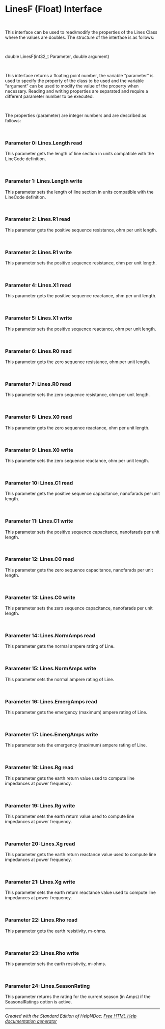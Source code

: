 # LinesF (Float) Interface

&nbsp;

This interface can be used to read/modify the properties of the Lines Class where the values are doubles. The structure of the interface is as follows:

&nbsp;

double LinesF(int32\_t Parameter, double argument)

&nbsp;

This interface returns a floating point number, the variable “parameter” is used to specify the property of the class to be used and the variable “argument” can be used to modify the value of the property when necessary. Reading and writing properties are separated and require a different parameter number to be executed.

&nbsp;

The properties (parameter) are integer numbers and are described as follows:

&nbsp;

### Parameter 0: Lines.Length read

This parameter gets the length of line section in units compatible with the LineCode definition.

&nbsp;

### Parameter 1: Lines.Length write

This parameter sets the length of line section in units compatible with the LineCode definition.

&nbsp;

### Parameter 2: Lines.R1 read

This parameter gets the positive sequence resistance, ohm per unit length.

&nbsp;

### Parameter 3: Lines.R1 write

This parameter sets the positive sequence resistance, ohm per unit length.

&nbsp;

### Parameter 4: Lines.X1 read

This parameter gets the positive sequence reactance, ohm per unit length.

&nbsp;

### Parameter 5: Lines.X1 write

This parameter sets the positive sequence reactance, ohm per unit length.

&nbsp;

### Parameter 6: Lines.R0 read

This parameter gets the zero sequence resistance, ohm per unit length.

&nbsp;

### Parameter 7: Lines.R0 read

This parameter sets the zero sequence resistance, ohm per unit length.

&nbsp;

### Parameter 8: Lines.X0 read

This parameter gets the zero sequence reactance, ohm per unit length.

&nbsp;

### Parameter 9: Lines.X0 write

This parameter sets the zero sequence reactance, ohm per unit length.

&nbsp;

### Parameter 10: Lines.C1 read

This parameter gets the positive sequence capacitance, nanofarads per unit length.

&nbsp;

### Parameter 11: Lines.C1 write

This parameter sets the positive sequence capacitance, nanofarads per unit length.

&nbsp;

### Parameter 12: Lines.C0 read

This parameter gets the zero sequence capacitance, nanofarads per unit length.

&nbsp;

### Parameter 13: Lines.C0 write

This parameter sets the zero sequence capacitance, nanofarads per unit length.

&nbsp;

### Parameter 14: Lines.NormAmps read

This parameter gets the normal ampere rating of Line.

&nbsp;

### Parameter 15: Lines.NormAmps write

This parameter sets the normal ampere rating of Line.

&nbsp;

### Parameter 16: Lines.EmergAmps read

This parameter gets the emergency (maximum) ampere rating of Line.

&nbsp;

### Parameter 17: Lines.EmergAmps write

This parameter sets the emergency (maximum) ampere rating of Line.

&nbsp;

### Parameter 18: Lines.Rg read

This parameter gets the earth return value used to compute line impedances at power frequency.

&nbsp;

### Parameter 19: Lines.Rg write

This parameter sets the earth return value used to compute line impedances at power frequency.

&nbsp;

### Parameter 20: Lines.Xg read

This parameter gets the earth return reactance value used to compute line impedances at power frequency.

&nbsp;

### Parameter 21: Lines.Xg write

This parameter sets the earth return reactance value used to compute line impedances at power frequency.

&nbsp;

### Parameter 22: Lines.Rho read

This parameter gets the earth resistivity, m-ohms.

&nbsp;

### Parameter 23: Lines.Rho write

This parameter sets the earth resistivity, m-ohms.

&nbsp;

### Parameter 24: Lines.SeasonRating

This parameter returns the rating for the current season (in Amps) if the SeasonalRatings option is active.


***
_Created with the Standard Edition of HelpNDoc: [Free HTML Help documentation generator](<https://www.helpndoc.com>)_
